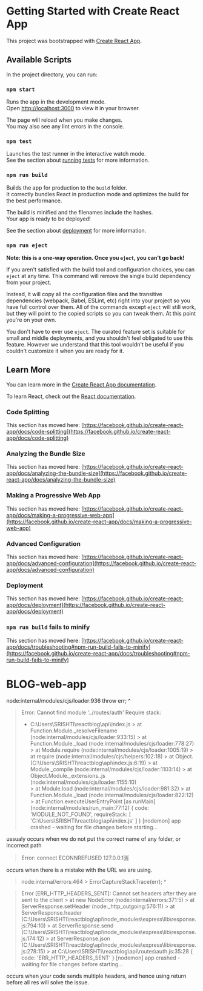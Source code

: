 # Getting Started with Create React App

This project was bootstrapped with [Create React App](https://github.com/facebook/create-react-app).

## Available Scripts

In the project directory, you can run:

### `npm start`

Runs the app in the development mode.\
Open [http://localhost:3000](http://localhost:3000) to view it in your browser.

The page will reload when you make changes.\
You may also see any lint errors in the console.

### `npm test`

Launches the test runner in the interactive watch mode.\
See the section about [running tests](https://facebook.github.io/create-react-app/docs/running-tests) for more information.

### `npm run build`

Builds the app for production to the `build` folder.\
It correctly bundles React in production mode and optimizes the build for the best performance.

The build is minified and the filenames include the hashes.\
Your app is ready to be deployed!

See the section about [deployment](https://facebook.github.io/create-react-app/docs/deployment) for more information.

### `npm run eject`

**Note: this is a one-way operation. Once you `eject`, you can't go back!**

If you aren't satisfied with the build tool and configuration choices, you can `eject` at any time. This command will remove the single build dependency from your project.

Instead, it will copy all the configuration files and the transitive dependencies (webpack, Babel, ESLint, etc) right into your project so you have full control over them. All of the commands except `eject` will still work, but they will point to the copied scripts so you can tweak them. At this point you're on your own.

You don't have to ever use `eject`. The curated feature set is suitable for small and middle deployments, and you shouldn't feel obligated to use this feature. However we understand that this tool wouldn't be useful if you couldn't customize it when you are ready for it.

## Learn More

You can learn more in the [Create React App documentation](https://facebook.github.io/create-react-app/docs/getting-started).

To learn React, check out the [React documentation](https://reactjs.org/).

### Code Splitting

This section has moved here: [https://facebook.github.io/create-react-app/docs/code-splitting](https://facebook.github.io/create-react-app/docs/code-splitting)

### Analyzing the Bundle Size

This section has moved here: [https://facebook.github.io/create-react-app/docs/analyzing-the-bundle-size](https://facebook.github.io/create-react-app/docs/analyzing-the-bundle-size)

### Making a Progressive Web App

This section has moved here: [https://facebook.github.io/create-react-app/docs/making-a-progressive-web-app](https://facebook.github.io/create-react-app/docs/making-a-progressive-web-app)

### Advanced Configuration

This section has moved here: [https://facebook.github.io/create-react-app/docs/advanced-configuration](https://facebook.github.io/create-react-app/docs/advanced-configuration)

### Deployment

This section has moved here: [https://facebook.github.io/create-react-app/docs/deployment](https://facebook.github.io/create-react-app/docs/deployment)

### `npm run build` fails to minify

This section has moved here: [https://facebook.github.io/create-react-app/docs/troubleshooting#npm-run-build-fails-to-minify](https://facebook.github.io/create-react-app/docs/troubleshooting#npm-run-build-fails-to-minify)


# BLOG-web-app


node:internal/modules/cjs/loader:936
  throw err;
  ^

> Error: Cannot find module '../routes/auth'
> Require stack:
> - C:\Users\SRISHTI\reactblog\api\index.js
    > at Function.Module._resolveFilename (node:internal/modules/cjs/loader:933:15) 
    > at Function.Module._load (node:internal/modules/cjs/loader:778:27)
    > at Module.require (node:internal/modules/cjs/loader:1005:19)
    > at require (node:internal/modules/cjs/helpers:102:18)
    > at Object.<anonymous> (C:\Users\SRISHTI\reactblog\api\index.js:6:19)
    > at Module._compile (node:internal/modules/cjs/loader:1103:14)
    > at Object.Module._extensions..js (node:internal/modules/cjs/loader:1155:10)   
    > at Module.load (node:internal/modules/cjs/loader:981:32)
    > at Function.Module._load (node:internal/modules/cjs/loader:822:12)
    > at Function.executeUserEntryPoint [as runMain] (node:internal/modules/run_main:77:12) {
  > code: 'MODULE_NOT_FOUND',
  > requireStack: [ 'C:\\Users\\SRISHTI\\reactblog\\api\\index.js' ]
> }
> [nodemon] app crashed - waiting for file changes before starting...
  
  
  ussualy occurs when we do not put the correct name of any folder, or incorrect path
  
  > Error: connect ECONNREFUSED 127.0.0.1🈵
  
  occurs when there is a mistake with the URL we are using.
  
  > node:internal/errors:464
    > ErrorCaptureStackTrace(err);
    ^

> Error [ERR_HTTP_HEADERS_SENT]: Cannot set headers after they are sent to the client
    > at new NodeError (node:internal/errors:371:5)
    > at ServerResponse.setHeader (node:_http_outgoing:576:11)
    > at ServerResponse.header (C:\Users\SRISHTI\reactblog\api\node_modules\express\lib\response.js:794:10)
    > at ServerResponse.send (C:\Users\SRISHTI\reactblog\api\node_modules\express\lib\response.js:174:12)
    > at ServerResponse.json (C:\Users\SRISHTI\reactblog\api\node_modules\express\lib\response.js:278:15)
    > at C:\Users\SRISHTI\reactblog\api\routes\auth.js:35:28 {
  > code: 'ERR_HTTP_HEADERS_SENT'
}
[nodemon] app crashed - waiting for file changes before starting...
  
  occurs when your code sends multiple headers, and hence using return before all res will solve the issue.
